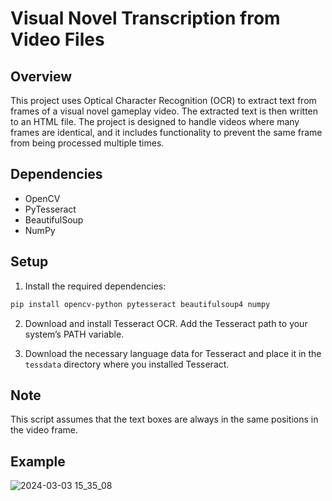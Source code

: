 # Visual Novel Transcription from Video Files

## Overview
This project uses Optical Character Recognition (OCR) to extract text from frames of a visual novel gameplay video. The extracted text is then written to an HTML file. The project is designed to handle videos where many frames are identical, and it includes functionality to prevent the same frame from being processed multiple times.

## Dependencies
- OpenCV
- PyTesseract
- BeautifulSoup
- NumPy

## Setup
1. Install the required dependencies:

```bash
pip install opencv-python pytesseract beautifulsoup4 numpy
```

2. Download and install Tesseract OCR. Add the Tesseract path to your system’s PATH variable.

3. Download the necessary language data for Tesseract and place it in the `tessdata` directory where you installed Tesseract.

## Note
This script assumes that the text boxes are always in the same positions in the video frame.

## Example
![2024-03-03 15_35_08](https://github.com/girubato/video-text-extraction/assets/76228466/28ad079e-8269-448b-8f74-49f1696a121d)
